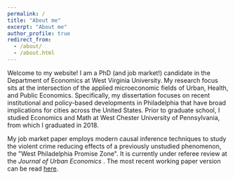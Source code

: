 ```yaml
---
permalink: /
title: "About me"
excerpt: "About me"
author_profile: true
redirect_from: 
  - /about/
  - /about.html
---
```


Welcome to my website! I am a PhD (and job market!) candidate in the Department of Economics at West Virginia University. My research focus sits at the intersection of the applied microeconomic fields of Urban, Health, and Public Economics. Specifically, my dissertation focuses on recent institutional and policy-based developments in Philadelphia that have broad implications for cities across the United States. Prior to graduate school, I studied Economics and Math at West Chester University of Pennsylvania, from which I graduated in 2018. 

My job market paper employs modern causal inference techniques to study the violent crime reducing effects of a previously unstudied phenomenon, the "West Philadelphia Promise Zone". It is currently under referee review at the <i> Journal of Urban Economics </i>. The most recent working paper version can be read [here](https://dx.doi.org/10.2139/ssrn.3956747).

